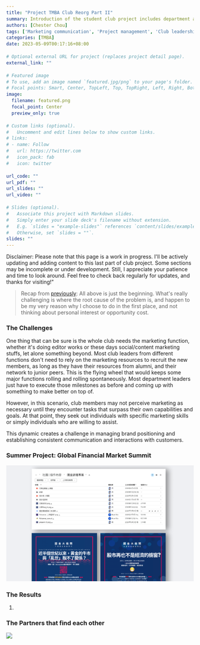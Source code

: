 ```yaml
---
title: "Project TMBA Club Reorg Part II"
summary: Introduction of the student club project includes department and resource development, project management, etc.
authors: [Chester Chou]
tags: ['Marketing communication', 'Project management', 'Club leadership', 'Resource development']
categories: [TMBA]
date: 2023-05-09T00:17:16+08:00

# Optional external URL for project (replaces project detail page).
external_link: ""

# Featured image
# To use, add an image named `featured.jpg/png` to your page's folder.
# Focal points: Smart, Center, TopLeft, Top, TopRight, Left, Right, BottomLeft, Bottom, BottomRight.
image:
  filename: featured.png
  focal_point: Center
  preview_only: true

# Custom links (optional).
#   Uncomment and edit lines below to show custom links.
# links:
# - name: Follow
#   url: https://twitter.com
#   icon_pack: fab
#   icon: twitter

url_code: ""
url_pdf: ""
url_slides: ""
url_video: ""

# Slides (optional).
#   Associate this project with Markdown slides.
#   Simply enter your slide deck's filename without extension.
#   E.g. `slides = "example-slides"` references `content/slides/example-slides.md`.
#   Otherwise, set `slides = ""`.
slides: ""
---
```


Disclaimer: Please note that this page is a work in progress. I'll be actively updating and adding content to this last part of club project. Some sections may be incomplete or under development. Still, I appreciate your patience and time to look around. Feel free to check back regularly for updates, and thanks for visiting!"



> Recap from [previously](/project/tmba-1/): All above is just the beginning. What's really challenging is where the root cause of the problem is, and happen to be my very reason why I choose to do in the first place, and not thinking about personal interest or opportunity cost.


### **The Challenges**

One thing that can be sure is the whole club needs the marketing function, whether it's doing editor works or these days social/content marketing stuffs, let alone something beyond. Most club leaders from different functions don't need to rely on the marketing resources to recruit the new members, as long as they have their resources from alumni, and their network to junior peers. This is the flying wheel that would keeps some major functions rolling and rolling spontaneously. Most department leaders just have to execute those milestones as before and coming up with something to make better on top of.  

However, in this scenario, club members may not perceive marketing as necessary until they encounter tasks that surpass their own capabilities and goals. At that point, they seek out individuals with specific marketing skills or simply individuals who are willing to assist.

This dynamic creates a challenge in managing brand positioning and establishing consistent communication and interactions with customers.

### **Summer Project: Global Financial Market Summit**

![](./image/p1.png)


### The Results


1. 



### **The Partners that find each other** 

![](./image/p2.png)